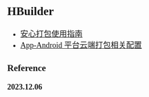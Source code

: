 <font size=4 face='楷体'>

## HBuilder

- [安心打包使用指南](https://uniapp.dcloud.net.cn/tutorial/build/SafePack.html)
- [App-Android 平台云端打包相关配置](https://uniapp.dcloud.net.cn/collocation/manifest-app.html)

### Reference

**2023.12.06**

